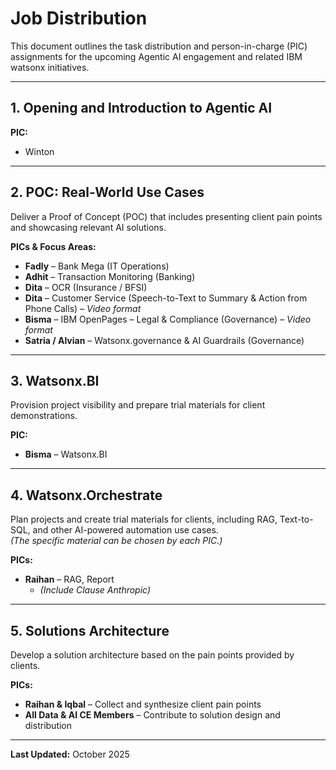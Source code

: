 # Job Distribution

This document outlines the task distribution and person-in-charge (PIC) assignments for the upcoming Agentic AI engagement and related IBM watsonx initiatives.

---

## 1. Opening and Introduction to Agentic AI
**PIC:**  
- Winton

---

## 2. POC: Real-World Use Cases  
Deliver a Proof of Concept (POC) that includes presenting client pain points and showcasing relevant AI solutions.

**PICs & Focus Areas:**
- **Fadly** – Bank Mega (IT Operations)  
- **Adhit** – Transaction Monitoring (Banking)  
- **Dita** – OCR (Insurance / BFSI)  
- **Dita** – Customer Service (Speech-to-Text to Summary & Action from Phone Calls) – *Video format*  
- **Bisma** – IBM OpenPages – Legal & Compliance (Governance) – *Video format*  
- **Satria / Alvian** – Watsonx.governance & AI Guardrails (Governance)

---

## 3. Watsonx.BI  
Provision project visibility and prepare trial materials for client demonstrations.  

**PIC:**  
- **Bisma** – Watsonx.BI

---

## 4. Watsonx.Orchestrate  
Plan projects and create trial materials for clients, including RAG, Text-to-SQL, and other AI-powered automation use cases.  
*(The specific material can be chosen by each PIC.)*

**PICs:**  
- **Raihan** – RAG, Report  
  - *(Include Clause Anthropic)*

---

## 5. Solutions Architecture  
Develop a solution architecture based on the pain points provided by clients.

**PICs:**
- **Raihan & Iqbal** – Collect and synthesize client pain points  
- **All Data & AI CE Members** – Contribute to solution design and distribution

---

**Last Updated:** October 2025

